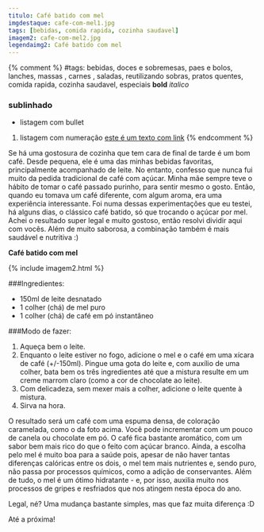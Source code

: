 ```yaml
---
titulo: Café batido com mel
imgdestaque: cafe-com-mel1.jpg
tags: [bebidas, comida rapida, cozinha saudavel]
imagem2: cafe-com-mel2.jpg
legendaimg2: Café batido com mel
---
```

{% comment %}
#tags: bebidas, doces e sobremesas, paes e bolos, lanches, massas , carnes , saladas, reutilizando sobras, pratos quentes, comida rapida, cozinha saudavel, especiais
**bold**
*italico*
### sublinhado
* listagem com bullet
1. listagem com numeração
[este é um texto com link](https://www.enderecodolink.com)
{% endcomment %}

Se há uma gostosura de cozinha que tem cara de final de tarde é um bom café. Desde pequena, ele é uma das minhas bebidas favoritas, principalmente acompanhado de leite. No entanto, confesso que nunca fui muito da pedida tradicional de café com açúcar. Minha mãe sempre teve o hábito de tomar o café passado purinho, para sentir mesmo o gosto. Então, quando eu tomava um café diferente, com algum aroma, era uma experiência interessante. Foi numa dessas experimentações que eu testei, há alguns dias, o clássico café batido, só que trocando o açúcar por mel. Achei o resultado super legal e muito gostoso, então resolvi dividir aqui com vocês. Além de muito saborosa, a combinação também é mais saudável e nutritiva :)

**Café batido com mel**

{% include imagem2.html %}

###Ingredientes:

* 150ml de leite desnatado
* 1 colher (chá) de mel puro
* 1 colher (chá) de café em pó instantâneo

###Modo de fazer:

1. Aqueça bem o leite.
2. Enquanto o leite estiver no fogo, adicione o mel e o café em uma xícara de café (+/-150ml). Pingue uma gota do leite e, com auxílio de uma colher, bata bem os três ingredientes até que a mistura resulte em um creme marrom claro (como a cor de chocolate ao leite). 
3. Com delicadeza, sem mexer mais a colher, adicione o leite quente à mistura.
4. Sirva na hora. 

O resultado será um café com uma espuma densa, de coloração caramelada, como o da foto acima. Você pode incrementar com um pouco de canela ou chocolate em pó. O café fica bastante aromático, com um sabor bem mais rico do que o feito com açúcar branco. Ainda, a escolha pelo mel é muito boa para a saúde pois, apesar de não haver tantas diferenças calóricas entre os dois, o mel tem mais nutrientes e, sendo puro, não passa por processos químicos, como a adição de conservantes. Além de tudo, o mel é um ótimo hidratante - e, por isso, auxilia muito nos processos de gripes e resfriados que nos atingem nesta época do ano. 

Legal, né? Uma mudança bastante simples, mas que faz muita diferença :D

Até a próxima!